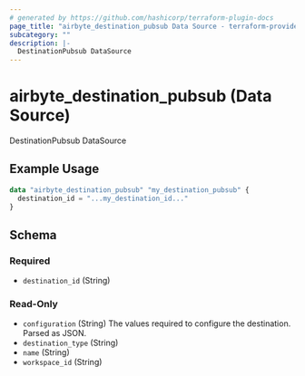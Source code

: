 ```yaml
---
# generated by https://github.com/hashicorp/terraform-plugin-docs
page_title: "airbyte_destination_pubsub Data Source - terraform-provider-airbyte"
subcategory: ""
description: |-
  DestinationPubsub DataSource
---
```


# airbyte_destination_pubsub (Data Source)

DestinationPubsub DataSource

## Example Usage

```terraform
data "airbyte_destination_pubsub" "my_destination_pubsub" {
  destination_id = "...my_destination_id..."
}
```

<!-- schema generated by tfplugindocs -->
## Schema

### Required

- `destination_id` (String)

### Read-Only

- `configuration` (String) The values required to configure the destination. Parsed as JSON.
- `destination_type` (String)
- `name` (String)
- `workspace_id` (String)


